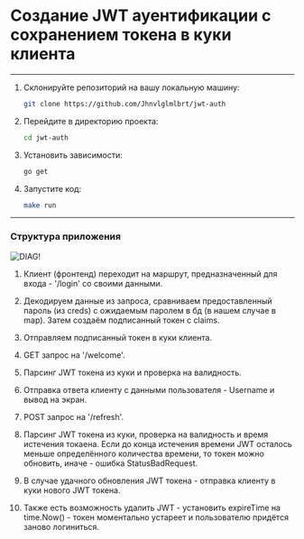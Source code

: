 
# Создание JWT ауентификации с сохранением токена в куки клиента

***

1. Склонируйте репозиторий на вашу локальную машину:

   ```bash
   git clone https://github.com/Jhnvlglmlbrt/jwt-auth

2. Перейдите в директорию проекта:

   ```bash
   cd jwt-auth

3. Установить зависимости:
    
    ```bash
    go get 

4. Запустите код: 

    ```bash
    make run

***
### Структура приложения

![DIAG!](images/diag.png)

1. Клиент (фронтенд) переходит на маршрут, предназначенный для входа - '/login' со своими данными.

2. Декодируем данные из запроса, сравниваем предоставленный пароль (из creds) с ожидаемым паролем в бд (в нашем случае в map). Затем создаём подписанный токен с claims.

3. Отправляем подписанный токен в куки клиента.

4. GET запрос на '/welcome'.

5. Парсинг JWT токена из куки и проверка на валидность.

6. Отправка ответа клиенту с данными пользователя - Username и вывод на экран.

7. POST запрос на '/refresh'.

8. Парсинг JWT токена из куки, проверка на валидность и время истечения токаена. 
    Если до конца истечения времени JWT осталось меньше определённого количества времени, то токен можно обновить, иначе - ошибка StatusBadRequest.

9. В случае удачного обновления JWT токена - отправка клиенту в куки нового JWT токена.

10. Также есть возможность удалить JWT - установить expireTime на time.Now() - токен моментально устареет и пользователю придётся заново логиниться.
